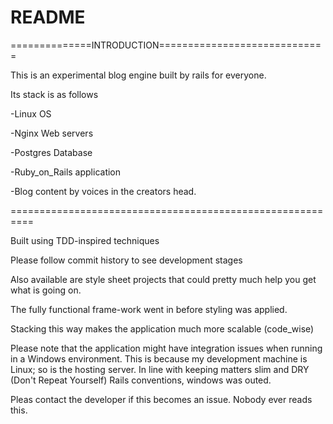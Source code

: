 # README

==============INTRODUCTION=============================

This is an experimental blog engine built by rails for everyone.

Its stack is as follows

-Linux OS

-Nginx Web servers

-Postgres Database

-Ruby_on_Rails application

-Blog content by voices in the creators head.

==========================================================

Built using TDD-inspired techniques

Please follow commit history to see development stages

Also available are style sheet projects that could pretty much help you get
  what is going on.

The fully functional frame-work went in before styling was applied.

Stacking this way makes the application much more scalable (code_wise)

Please note that the application might have integration issues when running in
  a Windows environment. This is because my development machine is Linux; so is
  the hosting server. In line with keeping matters slim and DRY (Don't Repeat
   Yourself) Rails conventions, windows was outed.

   Pleas contact the developer if this becomes an issue. Nobody ever reads this. 
